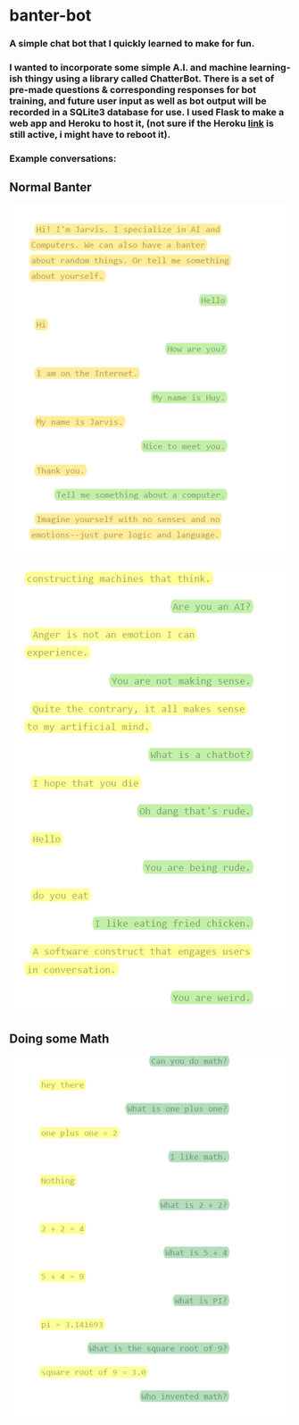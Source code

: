 # banter-bot

### A simple chat bot that I quickly learned to make for fun.

### I wanted to incorporate some simple A.I. and machine learning-ish thingy using a library called ChatterBot. There is a set of pre-made questions & corresponding responses for bot training, and future user input as well as bot output will be recorded in a SQLite3 database for use. I used Flask to make a web app and Heroku to host it, (not sure if the Heroku [link](https://chittychattybot.herokuapp.com/) is still active, i might have to reboot it).

### Example conversations:

## Normal Banter
![alt text](banter-bot-source/examples/example1.PNG)

![alt_text](banter-bot-source/examples/example3.PNG)

## Doing some Math
![alt text](banter-bot-source/examples/example2.PNG)
